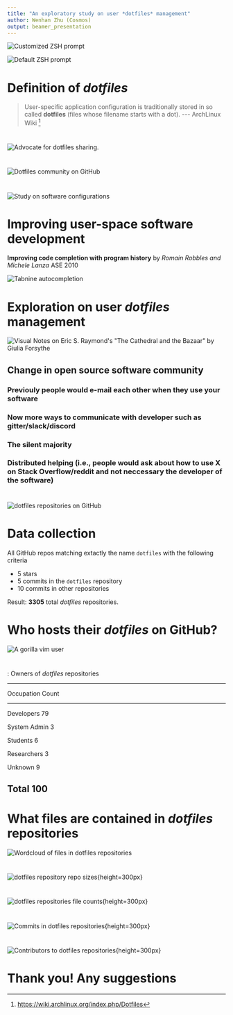 ```yaml
---
title: "An exploratory study on user *dotfiles* management"
author: Wenhan Zhu (Cosmos)
output: beamer_presentation
---
```


![Customized ZSH prompt](./customize-zsh-prompt.png)

![Default ZSH prompt](./default-zsh-prompt.png)

# Definition of *dotfiles*

> User-specific application configuration is traditionally stored in so called
> **dotfiles** (files whose filename starts with a dot).
> --- ArchLinux Wiki [^1]

[^1]: https://wiki.archlinux.org/index.php/Dotfiles

# 

![Advocate for *dotfiles* sharing. [^2]](./dotfiles-are-meant-to-be-forked.png)

[^2]: https://zachholman.com/2010/08/dotfiles-are-meant-to-be-forked/

# 

![Dotfiles community on GitHub [^3]](./dotfiles-community-github.png)

[^3]: https://dotfiles.github.io/

#

![Study on software configurations](./software-configuration-paper-1.png)


# Improving user-space software development

**Improving code completion with program history** by *Romain Robbles and Michele
Lanza* ASE 2010

![Tabnine autocompletion [^4]](./tabnine-autocompletion.png)

[^4]: https://www.tabnine.com/blog/deep/


# Exploration on user *dotfiles* management

![Visual Notes on Eric S. Raymond's "The Cathedral and the Bazaar" by Giulia Forsythe](./the-cathedral-and-the-bazaar.png)
## Change in open source software community

### Previouly people would e-mail each other when they use your software

### Now more ways to communicate with developer such as gitter/slack/discord

### The silent majority

### Distributed helping (i.e., people would ask about how to use X on Stack Overflow/reddit and not neccessary the developer of the software) 

#

![dotfiles repositories on GitHub](./dotfiles-github-search.png)

# Data collection

All GitHub repos matching extactly the name `dotfiles` with the following
criteria

- 5 stars
- 5 commits in the `dotfiles` repository
- 10 commits in other repositories

Result: **3305** total *dotfiles* repositories.

# Who hosts their *dotfiles* on GitHub?

![A gorilla *vim* user](./gorilla-vim-user.png)

#

: Owners of *dotfiles* repositories

-----------------------------------------------------------------------
Occupation                                                        Count
---------------------------------------------------------------- ------
Developers                                                          79

System Admin                                                         3

Students                                                             6

Researchers                                                          3

Unknown                                                              9

Total                                                              100
-----------------------------------------------------------------------

# What files are contained in *dotfiles* repositories

![Wordcloud of files in *dotfiles*
repositories](./common-dotfiles-word-cloud.png)

#

![*dotfiles* repository repo
sizes](./boxplot_dist_repo_raw_size.png){height=300px}

#

![*dotfiles* repositories file counts](./boxplot_dist_n_files.png){height=300px}

#

![Commits in *dotfiles* repositories](./boxplot_dist_n_commits.png){height=300px}

#

![Contributors to *dotfiles*
repositories](./boxplot_contributors_dist.png){height=300px}

# Thank you! Any suggestions
